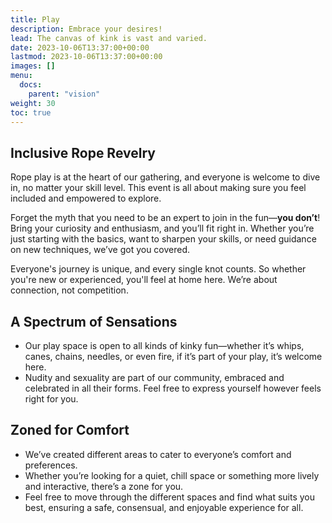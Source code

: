 ```yaml
---
title: Play
description: Embrace your desires!
lead: The canvas of kink is vast and varied.
date: 2023-10-06T13:37:00+00:00
lastmod: 2023-10-06T13:37:00+00:00
images: []
menu: 
  docs:
    parent: "vision"
weight: 30
toc: true
---
```


## Inclusive Rope Revelry

Rope play is at the heart of our gathering, and everyone is welcome to dive in, no matter your skill level. This event is all about making sure you feel included and empowered to explore.

Forget the myth that you need to be an expert to join in the fun—**you don’t**! Bring your curiosity and enthusiasm, and you’ll fit right in. Whether you’re just starting with the basics, want to sharpen your skills, or need guidance on new techniques, we’ve got you covered.

Everyone's journey is unique, and every single knot counts. So whether you're new or experienced, you'll feel at home here. We’re about connection, not competition.

## A Spectrum of Sensations

* Our play space is open to all kinds of kinky fun—whether it’s whips, canes, chains, needles, or even fire, if it’s part of your play, it’s welcome here.
* Nudity and sexuality are part of our community, embraced and celebrated in all their forms. Feel free to express yourself however feels right for you.

## Zoned for Comfort

* We’ve created different areas to cater to everyone’s comfort and preferences.
* Whether you’re looking for a quiet, chill space or something more lively and interactive, there’s a zone for you.
* Feel free to move through the different spaces and find what suits you best, ensuring a safe, consensual, and enjoyable experience for all.

